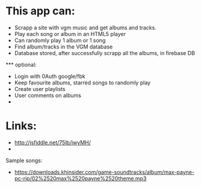 # This app can:
- Scrapp a site with vgm music and get albums and tracks.
- Play each song or album in an HTML5 player
- Can randomly play 1 album or 1 song
- Find album/tracks in the VGM database
- Database stored, after successfully scrapp all the albums, in firebase DB

*** optional:
- Login with 0Auth google/fbk
- Keep favourite albums, starred songs to randomly play
- Create user playlists
- User comments on albums
- 

# Links:
- http://jsfiddle.net/75lb/jwyMH/
- 

Sample songs:
- https://downloads.khinsider.com/game-soundtracks/album/max-payne-pc-rip/02%2520max%2520payne%2520theme.mp3

